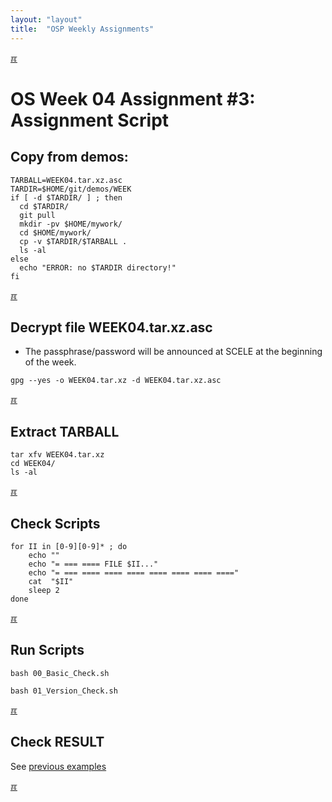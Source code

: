 ```yaml
---
layout: "layout"
title:  "OSP Weekly Assignments"
---
```


[&#x213C;](#idxXXX)<br id="idx000">
# OS Week 04 Assignment #3: Assignment Script

## Copy from demos:
```
TARBALL=WEEK04.tar.xz.asc
TARDIR=$HOME/git/demos/WEEK
if [ -d $TARDIR/ ] ; then
  cd $TARDIR/
  git pull
  mkdir -pv $HOME/mywork/
  cd $HOME/mywork/
  cp -v $TARDIR/$TARBALL .
  ls -al
else
  echo "ERROR: no $TARDIR directory!"
fi

```

[&#x213C;](#)<br id="idx01">
## Decrypt file WEEK04.tar.xz.asc

* The passphrase/password will be announced at SCELE at the beginning of the week.

```
gpg --yes -o WEEK04.tar.xz -d WEEK04.tar.xz.asc

```

[&#x213C;](#)<br id="idx02">
## Extract TARBALL
```
tar xfv WEEK04.tar.xz
cd WEEK04/
ls -al

```

[&#x213C;](#)<br id="idx03">
## Check Scripts
```
for II in [0-9][0-9]* ; do
    echo ""
    echo "= === ==== FILE $II..."
    echo "= === ==== ==== ==== ==== ==== ==== ===="
    cat  "$II"
    sleep 2
done

```

[&#x213C;](#)<br id="idx04">
## Run Scripts
```
bash 00_Basic_Check.sh

bash 01_Version_Check.sh

```

[&#x213C;](#)<br id="idx05">
## Check RESULT

See [previous examples](W03-08.md#idx05)

[&#x213C;](#)<br id="idxXXX"><br>

